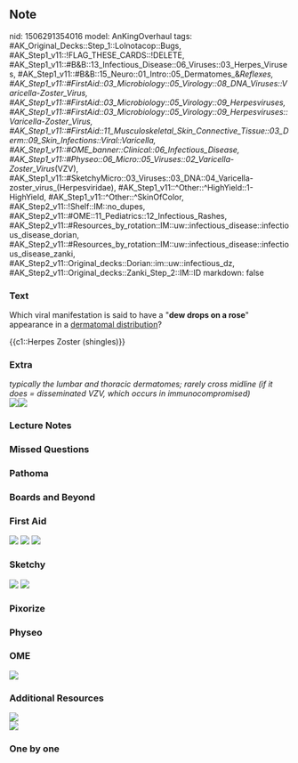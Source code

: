 ## Note
nid: 1506291354016
model: AnKingOverhaul
tags: #AK_Original_Decks::Step_1::Lolnotacop::Bugs, #AK_Step1_v11::!FLAG_THESE_CARDS::!DELETE, #AK_Step1_v11::#B&B::13_Infectious_Disease::06_Viruses::03_Herpes_Viruses, #AK_Step1_v11::#B&B::15_Neuro::01_Intro::05_Dermatomes_&_Reflexes, #AK_Step1_v11::#FirstAid::03_Microbiology::05_Virology::08_DNA_Viruses::Varicella-Zoster_Virus, #AK_Step1_v11::#FirstAid::03_Microbiology::05_Virology::09_Herpesviruses, #AK_Step1_v11::#FirstAid::03_Microbiology::05_Virology::09_Herpesviruses::Varicella-Zoster_Virus, #AK_Step1_v11::#FirstAid::11_Musculoskeletal_Skin_Connective_Tissue::03_Derm::09_Skin_Infections::Viral::Varicella, #AK_Step1_v11::#OME_banner::Clinical::06_Infectious_Disease, #AK_Step1_v11::#Physeo::06_Micro::05_Viruses::02_Varicella-Zoster_Virus_(VZV), #AK_Step1_v11::#SketchyMicro::03_Viruses::03_DNA::04_Varicella-zoster_virus_(Herpesviridae), #AK_Step1_v11::^Other::^HighYield::1-HighYield, #AK_Step1_v11::^Other::^SkinOfColor, #AK_Step2_v11::!Shelf::IM::no_dupes, #AK_Step2_v11::#OME::11_Pediatrics::12_Infectious_Rashes, #AK_Step2_v11::#Resources_by_rotation::IM::uw::infectious_disease::infectious_disease_dorian, #AK_Step2_v11::#Resources_by_rotation::IM::uw::infectious_disease::infectious_disease_zanki, #AK_Step2_v11::Original_decks::Dorian::im::uw::infectious_dz, #AK_Step2_v11::Original_decks::Zanki_Step_2::IM::ID
markdown: false

### Text
Which viral manifestation is said to have a "<b>dew drops on a
rose</b>" appearance in a <u>dermatomal distribution</u>?
<div>
  {{c1::Herpes Zoster (shingles)}}
</div>

### Extra
<div>
  <i>typically the lumbar and thoracic dermatomes; rarely cross
  midline (if it does = disseminated VZV, which occurs in
  immunocompromised)</i>
</div><img src="paste-80277233730013.jpg"><img src=
"paste-db4a7554ed562d6be8089c508cfa173ae1bd9b96.png">

### Lecture Notes


### Missed Questions


### Pathoma


### Boards and Beyond


### First Aid
<img src="tmpzkucswjx.png"> <img src="tmphpbrow2e.png"> <img src=
"tmpxgf9ru7u.png">

### Sketchy
<img src="paste-16552803958787.jpg"> <img src=
"paste-a73e4c72439bc38343bb13b02e3a4182abe9a067.png">

### Pixorize


### Physeo


### OME
<div class="ome-widget">
  <a href=
  "https://onlinemeded.org/spa/infectious-disease?ref=anki"><img src="_OME_AnkiFlashcards_Topic_1.png"></a>
</div>

### Additional Resources
<img src="alright%20lol.png" class="resizer">
<div><img src="shing%20(1).png" class="resizer"></div>

### One by one

